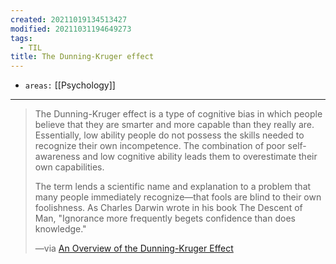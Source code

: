 ```yaml
---
created: 20211019134513427
modified: 20211031194649273
tags:
  - TIL
title: The Dunning-Kruger effect
---
```


- `areas:` [[Psychology]]

---

> The Dunning-Kruger effect is a type of cognitive bias in which people believe that they are smarter and more capable than they really are. Essentially, low ability people do not possess the skills needed to recognize their own incompetence. The combination of poor self-awareness and low cognitive ability leads them to overestimate their own capabilities.
>
> The term lends a scientific name and explanation to a problem that many people immediately recognize—that fools are blind to their own foolishness. As Charles Darwin wrote in his book The Descent of Man, "Ignorance more frequently begets confidence than does knowledge."
>
> —via [An Overview of the Dunning-Kruger Effect](https://www.verywellmind.com/an-overview-of-the-dunning-kruger-effect-4160740)
